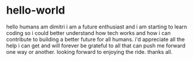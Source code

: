 # hello-world
hello humans
am dimitri
i am a future enthusiast and i am starting to learn coding so i could better understand how tech works and how i can contribute to building a better future for all humans. i'd appreciate all the help i can get and will forever be grateful to all that can push me forward one way or another.
looking forward to enjoying the ride. thanks all.
